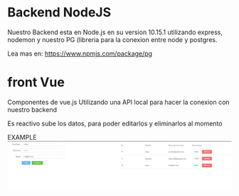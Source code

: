 # Backend NodeJS

Nuestro Backend esta en Node.js en su version 10.15.1
utilizando express,  nodemon y nuestro  PG (libreria para la conexion entre node y postgres.

Lea mas en: https://www.npmjs.com/package/pg

# front Vue 

Componentes de vue.js
Utilizando una API local para hacer la conexion con nuestro backend

Es reactivo sube los datos, para poder editarlos y eliminarlos al momento


EXAMPLE
 ![alt text](https://github.com/DiegoAlvarezH/crud-vue-postgreSQL/blob/master/asset/crud.png)
